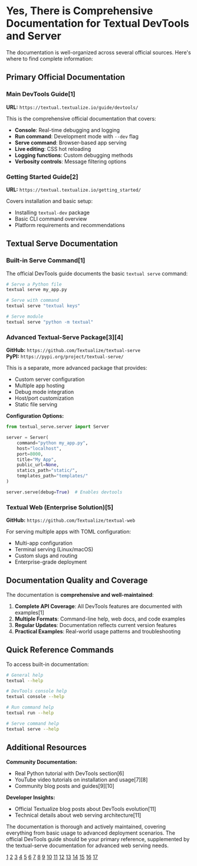# Yes, There is Comprehensive Documentation for Textual DevTools and Server

The documentation is well-organized across several official sources. Here's where to find complete information:

## Primary Official Documentation

### **Main DevTools Guide**[1]
**URL:** `https://textual.textualize.io/guide/devtools/`

This is the comprehensive official documentation that covers:
- **Console**: Real-time debugging and logging
- **Run command**: Development mode with `--dev` flag
- **Serve command**: Browser-based app serving
- **Live editing**: CSS hot reloading
- **Logging functions**: Custom debugging methods
- **Verbosity controls**: Message filtering options

### **Getting Started Guide**[2]
**URL:** `https://textual.textualize.io/getting_started/`

Covers installation and basic setup:
- Installing `textual-dev` package
- Basic CLI command overview
- Platform requirements and recommendations

## Textual Serve Documentation

### **Built-in Serve Command**[1]
The official DevTools guide documents the basic `textual serve` command:

```bash
# Serve a Python file
textual serve my_app.py

# Serve with command
textual serve "textual keys"

# Serve module
textual serve "python -m textual"
```

### **Advanced Textual-Serve Package**[3][4]
**GitHub:** `https://github.com/Textualize/textual-serve`  
**PyPI:** `https://pypi.org/project/textual-serve/`

This is a separate, more advanced package that provides:
- Custom server configuration
- Multiple app hosting
- Debug mode integration
- Host/port customization
- Static file serving

**Configuration Options:**
```python
from textual_serve.server import Server

server = Server(
    command="python my_app.py",
    host="localhost",
    port=8000,
    title="My App",
    public_url=None,
    statics_path="static/",
    templates_path="templates/"
)

server.serve(debug=True)  # Enables devtools
```

### **Textual Web (Enterprise Solution)**[5]
**GitHub:** `https://github.com/Textualize/textual-web`

For serving multiple apps with TOML configuration:
- Multi-app configuration
- Terminal serving (Linux/macOS)
- Custom slugs and routing
- Enterprise-grade deployment

## Documentation Quality and Coverage

The documentation is **comprehensive and well-maintained**:

1. **Complete API Coverage**: All DevTools features are documented with examples[1]
2. **Multiple Formats**: Command-line help, web docs, and code examples
3. **Regular Updates**: Documentation reflects current version features
4. **Practical Examples**: Real-world usage patterns and troubleshooting

## Quick Reference Commands

To access built-in documentation:
```bash
# General help
textual --help

# DevTools console help
textual console --help

# Run command help  
textual run --help

# Serve command help
textual serve --help
```

## Additional Resources

**Community Documentation:**
- Real Python tutorial with DevTools section[6]
- YouTube video tutorials on installation and usage[7][8]
- Community blog posts and guides[9][10]

**Developer Insights:**
- Official Textualize blog posts about DevTools evolution[11]
- Technical details about web serving architecture[11]

The documentation is thorough and actively maintained, covering everything from basic usage to advanced deployment scenarios. The official DevTools guide should be your primary reference, supplemented by the textual-serve documentation for advanced web serving needs.

[1](https://textual.textualize.io/guide/devtools/)
[2](https://textual.textualize.io/getting_started/)
[3](https://github.com/Textualize/textual-serve)
[4](https://pypi.org/project/textual-serve/)
[5](https://github.com/Textualize/textual-web)
[6](https://realpython.com/python-textual/)
[7](https://www.youtube.com/watch?v=2w1hJPzQCJY)
[8](https://www.youtube.com/watch?v=KEfXoJvQCqE)
[9](https://dev.to/waylonwalker/textual-has-devtools-j37)
[10](https://mathspp.com/blog/textual-for-beginners)
[11](https://textual.textualize.io/blog/2024/09/08/towards-textual-web-applications/)
[12](https://textual.textualize.io)
[13](https://www.textualize.io)
[14](https://github.com/Textualize/textual)
[15](https://www.proprofskb.com/blog/developer-documentation-tools/)
[16](https://userguiding.com/blog/software-documentation-tools)
[17](https://dev.to/wiseai/textual-the-definitive-guide-part-1-1i0p)